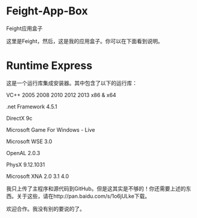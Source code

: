 Feight-App-Box
==============

Feight应用盒子

这里是Feight，然后，这是我的应用盒子。你可以在下面看到说明。

Runtime Express
===============
这是一个运行库集成安装器。其中包含了以下的运行库：

VC++ 2005 2008 2010 2012 2013 x86 & x64

.net Framework 4.5.1

DirectX 9c

Microsoft Game For Windows - Live

Microsoft WSE 3.0

OpenAL 2.0.3

PhysX 9.12.1031

Microsoft XNA 2.0 3.1 4.0

我只上传了主程序和源代码到GitHub。但是这其实是不够的！你还需要上述的东西。关于这些，请在http://pan.baidu.com/s/1o6jULke下载。

欢迎合作。我没有别的要说的了。
